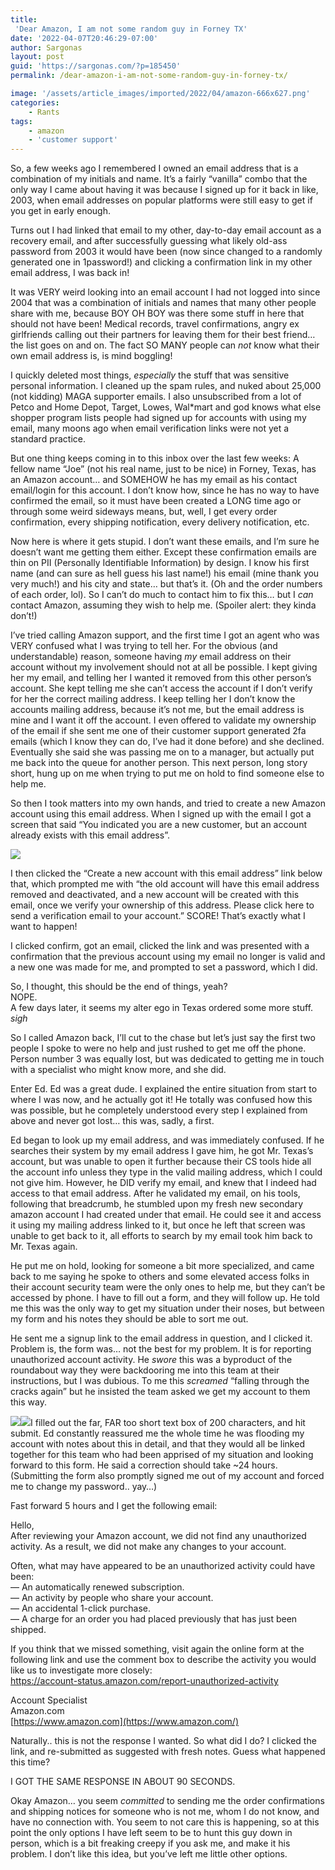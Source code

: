 ```yaml
---
title:
 'Dear Amazon, I am not some random guy in Forney TX'
date: '2022-04-07T20:46:29-07:00'
author: Sargonas
layout: post
guid: 'https://sargonas.com/?p=185450'
permalink: /dear-amazon-i-am-not-some-random-guy-in-forney-tx/

image: '/assets/article_images/imported/2022/04/amazon-666x627.png'
categories:
    - Rants
tags:
    - amazon
    - 'customer support'
---
```


So, a few weeks ago I remembered I owned an email address that is a combination of my initials and name. It’s a fairly “vanilla” combo that the only way I came about having it was because I signed up for it back in like, 2003, when email addresses on popular platforms were still easy to get if you get in early enough.  
  
Turns out I had linked that email to my other, day-to-day email account as a recovery email, and after successfully guessing what likely old-ass password from 2003 it would have been (now since changed to a randomly generated one in 1password!) and clicking a confirmation link in my other email address, I was back in!  
  
It was VERY weird looking into an email account I had not logged into since 2004 that was a combination of initials and names that many other people share with me, because BOY OH BOY was there some stuff in here that should not have been! Medical records, travel confirmations, angry ex girlfriends calling out their partners for leaving them for their best friend… the list goes on and on. The fact SO MANY people can *not* know what their own email address is, is mind boggling!  
  
I quickly deleted most things, *especially* the stuff that was sensitive personal information. I cleaned up the spam rules, and nuked about 25,000 (not kidding) MAGA supporter emails. I also unsubscribed from a lot of Petco and Home Depot, Target, Lowes, Wal\*mart and god knows what else shopper program lists people had signed up for accounts with using my email, many moons ago when email verification links were not yet a standard practice.  
  
But one thing keeps coming in to this inbox over the last few weeks: A fellow name “Joe” (not his real name, just to be nice) in Forney, Texas, has an Amazon account… and SOMEHOW he has my email as his contact email/login for this account. I don’t know how, since he has no way to have confirmed the email, so it must have been created a LONG time ago or through some weird sideways means, but, well, I get every order confirmation, every shipping notification, every delivery notification, etc.  
  
Now here is where it gets stupid. I don’t want these emails, and I’m sure he doesn’t want me getting them either. Except these confirmation emails are thin on PII (Personally Identifiable Information) by design. I know his first name (and can sure as hell guess his last name!) his email (mine thank you very much!) and his city and state… but that’s it. (Oh and the order numbers of each order, lol). So I can’t do much to contact him to fix this… but I *can* contact Amazon, assuming they wish to help me. (Spoiler alert: they kinda don’t!)

I’ve tried calling Amazon support, and the first time I got an agent who was VERY confused what I was trying to tell her. For the obvious (and understandable) reason, someone having *my* email address on their account without my involvement should not at all be possible. I kept giving her my email, and telling her I wanted it removed from this other person’s account. She kept telling me she can’t access the account if I don’t verify for her the correct mailing address. I keep telling her I don’t know the accounts mailing address, because it’s not me, but the email address is mine and I want it off the account. I even offered to validate my ownership of the email if she sent me one of their customer support generated 2fa emails (which I know they can do, I’ve had it done before) and she declined. Eventually she said she was passing me on to a manager, but actually put me back into the queue for another person. This next person, long story short, hung up on me when trying to put me on hold to find someone else to help me.  
  
So then I took matters into my own hands, and tried to create a new Amazon account using this email address. When I signed up with the email I got a screen that said “You indicated you are a new customer, but an account already exists with this email address”.

![](/assets/article_images/imported/2022/04/image.png)

I then clicked the “Create a new account with this email address” link below that, which prompted me with “the old account will have this email address removed and deactivated, and a new account will be created with this email, once we verify your ownership of this address. Please click here to send a verification email to your account.” SCORE! That’s exactly what I want to happen!  
  
I clicked confirm, got an email, clicked the link and was presented with a confirmation that the previous account using my email no longer is valid and a new one was made for me, and prompted to set a password, which I did.  
  
So, I thought, this should be the end of things, yeah?  
NOPE.  
A few days later, it seems my alter ego in Texas ordered some more stuff.  
*sigh*

So I called Amazon back, I’ll cut to the chase but let’s just say the first two people I spoke to were no help and just rushed to get me off the phone. Person number 3 was equally lost, but was dedicated to getting me in touch with a specialist who might know more, and she did.  
  
Enter Ed. Ed was a great dude. I explained the entire situation from start to where I was now, and he actually got it! He totally was confused how this was possible, but he completely understood every step I explained from above and never got lost… this was, sadly, a first.  
  
Ed began to look up my email address, and was immediately confused. If he searches their system by my email address I gave him, he got Mr. Texas’s account, but was unable to open it further because their CS tools hide all the account info unless they type in the valid mailing address, which I could not give him. However, he DID verify my email, and knew that I indeed had access to that email address. After he validated my email, on his tools, following that breadcrumb, he stumbled upon my fresh new secondary amazon account I had created under that email. He could see it and access it using my mailing address linked to it, but once he left that screen was unable to get back to it, all efforts to search by my email took him back to Mr. Texas again.

He put me on hold, looking for someone a bit more specialized, and came back to me saying he spoke to others and some elevated access folks in their account security team were the only ones to help me, but they can’t be accessed by phone. I have to fill out a form, and they will follow up. He told me this was the only way to get my situation under their noses, but between my form and his notes they should be able to sort me out.  
  
He sent me a signup link to the email address in question, and I clicked it. Problem is, the form was… not the best for my problem. It is for reporting unauthorized account activity. He *swore* this was a byproduct of the roundabout way they were backdooring me into this team at their instructions, but I was dubious. To me this *screamed* “falling through the cracks again” but he insisted the team asked we get my account to them this way.

[![](/assets/article_images/imported/2022/04/image-1-1024x432.png)](/assets/article_images/imported/2022/04/image-1.png)[![](/assets/article_images/imported/2022/04/image-2.png)](/assets/article_images/imported/2022/04/image-2.png)I filled out the far, FAR too short text box of 200 characters, and hit submit. Ed constantly reassured me the whole time he was flooding my account with notes about this in detail, and that they would all be linked together for this team who had been apprised of my situation and looking forward to this form. He said a correction should take ~24 hours. (Submitting the form also promptly signed me out of my account and forced me to change my password.. yay…)  
  
Fast forward 5 hours and I get the following email:

Hello,  
After reviewing your Amazon account, we did not find any unauthorized activity. As a result, we did not make any changes to your account.  
  
Often, what may have appeared to be an unauthorized activity could have been:  
— An automatically renewed subscription.  
— An activity by people who share your account.  
— An accidental 1-click purchase.  
— A charge for an order you had placed previously that has just been shipped.  
  
If you think that we missed something, visit again the online form at the following link and use the comment box to describe the activity you would like us to investigate more closely:  
<https://account-status.amazon.com/report-unauthorized-activity>  
  
Account Specialist  
Amazon.com  
[https://www.amazon.com](https://www.amazon.com/)

Naturally.. this is not the response I wanted. So what did I do? I clicked the link, and re-submitted as suggested with fresh notes. Guess what happened this time?

I GOT THE SAME RESPONSE IN ABOUT 90 SECONDS.  
  
Okay Amazon… you seem *committed* to sending me the order confirmations and shipping notices for someone who is not me, whom I do not know, and have no connection with. You seem to not care this is happening, so at this point the only options I have left seem to be to hunt this guy down in person, which is a bit freaking creepy if you ask me, and make it his problem. I don’t like this idea, but you’ve left me little other options.